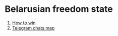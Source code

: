 # Belarusian freedom state
1. [How to win](https://telegra.ph/PLAN-POBEDY-09-01)
2. [Telegram chats map](https://dze.chat/)